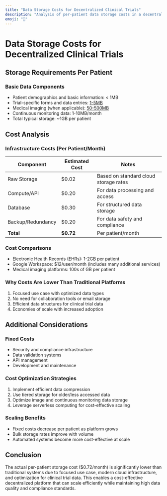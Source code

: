 ```yaml
---
title: "Data Storage Costs for Decentralized Clinical Trials"
description: "Analysis of per-patient data storage costs in a decentralized FDA platform"
emoji: "💾"
---
```


# Data Storage Costs for Decentralized Clinical Trials

## Storage Requirements Per Patient

### Basic Data Components
- Patient demographics and basic information: < 1MB
- Trial-specific forms and data entries: [1-5MB](https://www.fda.gov/patients/drug-development-process/step-3-clinical-research)
- Medical imaging (when applicable): [50-500MB](https://www.ncbi.nlm.nih.gov/pmc/articles/PMC5840832/)
- Continuous monitoring data: 1-10MB/month
- Total typical storage: ~1GB per patient

## Cost Analysis

### Infrastructure Costs (Per Patient/Month)
| Component | Estimated Cost | Notes |
|-----------|---------------|--------|
| Raw Storage | $0.02 | Based on standard cloud storage rates |
| Compute/API | $0.20 | For data processing and access |
| Database | $0.30 | For structured data storage |
| Backup/Redundancy | $0.20 | For data safety and compliance |
| **Total** | **$0.72** | Per patient/month |

### Cost Comparisons
- Electronic Health Records (EHRs): 1-2GB per patient
- Google Workspace: $12/user/month (includes many additional services)
- Medical imaging platforms: 100s of GB per patient

### Why Costs Are Lower Than Traditional Platforms
1. Focused use case with optimized data types
2. No need for collaboration tools or email storage
3. Efficient data structures for clinical trial data
4. Economies of scale with increased adoption

## Additional Considerations

### Fixed Costs
- Security and compliance infrastructure
- Data validation systems
- API management
- Development and maintenance

### Cost Optimization Strategies
1. Implement efficient data compression
2. Use tiered storage for older/less accessed data
3. Optimize image and continuous monitoring data storage
4. Leverage serverless computing for cost-effective scaling

### Scaling Benefits
- Fixed costs decrease per patient as platform grows
- Bulk storage rates improve with volume
- Automated systems become more cost-effective at scale

## Conclusion
The actual per-patient storage cost ($0.72/month) is significantly lower than traditional systems due to focused use case, modern cloud infrastructure, and optimization for clinical trial data. This enables a cost-effective decentralized platform that can scale efficiently while maintaining high data quality and compliance standards.
